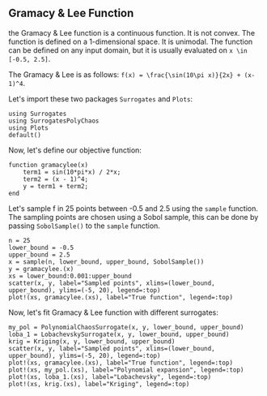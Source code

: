 ## Gramacy & Lee Function

the Gramacy & Lee function is a continuous function. It is not convex. The function is defined on a 1-dimensional space. It is unimodal. The function can be defined on any input domain, but it is usually evaluated on
``x \in [-0.5, 2.5]``.

The Gramacy & Lee is as follows:
``f(x) = \frac{\sin(10\pi x)}{2x} + (x-1)^4``.

Let's import these two packages `Surrogates` and `Plots`:

```@example gramacylee1D
using Surrogates
using SurrogatesPolyChaos
using Plots
default()
```

Now, let's define our objective function:

```@example gramacylee1D
function gramacylee(x)
    term1 = sin(10*pi*x) / 2*x;
    term2 = (x - 1)^4;
    y = term1 + term2;
end
```

Let's sample f in 25 points between -0.5 and 2.5 using the `sample` function. The sampling points are chosen using a Sobol sample, this can be done by passing `SobolSample()` to the `sample` function.

```@example gramacylee1D
n = 25
lower_bound = -0.5
upper_bound = 2.5
x = sample(n, lower_bound, upper_bound, SobolSample())
y = gramacylee.(x)
xs = lower_bound:0.001:upper_bound
scatter(x, y, label="Sampled points", xlims=(lower_bound, upper_bound), ylims=(-5, 20), legend=:top)
plot!(xs, gramacylee.(xs), label="True function", legend=:top)
```

Now, let's fit Gramacy & Lee function with different surrogates:

```@example gramacylee1D
my_pol = PolynomialChaosSurrogate(x, y, lower_bound, upper_bound)
loba_1 = LobachevskySurrogate(x, y, lower_bound, upper_bound)
krig = Kriging(x, y, lower_bound, upper_bound)
scatter(x, y, label="Sampled points", xlims=(lower_bound, upper_bound), ylims=(-5, 20), legend=:top)
plot!(xs, gramacylee.(xs), label="True function", legend=:top)
plot!(xs, my_pol.(xs), label="Polynomial expansion", legend=:top)
plot!(xs, loba_1.(xs), label="Lobachevsky", legend=:top)
plot!(xs, krig.(xs), label="Kriging", legend=:top)
```
